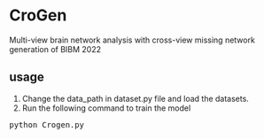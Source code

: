 # CroGen

Multi-view brain network analysis with cross-view missing network generation of BIBM 2022

## usage

1. Change the data_path in dataset.py file and load the datasets.
2. Run the following command to train the model
<pre>
python Crogen.py
</pre>
